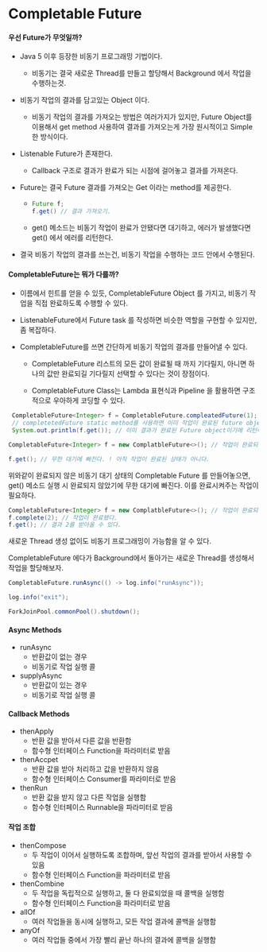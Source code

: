 # Completable Future

#### 우선 Future가 무엇일까?

- Java 5 이후 등장한 비동기 프로그래밍 기법이다.
  
  - 비동기는 결국 새로운 Thread를 만들고 할당해서 Background 에서 작업을 수행하는것.  

- 비동기 작업의 결과를 담고있는 Object 이다.
  
  - 비동기 작업의 결과를 가져오는 방법은 여러가지가 있지만, Future Object를 이용해서 get method 사용하여 결과를 가져오는게 가장 원시적이고 Simple 한 방식이다.

- Listenable Future가 존재한다.
  
  - Callback 구조로 결과가 완료가 되는 시점에 걸어놓고 결과를 가져온다.

- Future는 결국 Future 결과를 가져오는 Get 이라는 method를 제공한다.
  
  - ```java
    Future f;
    f.get() // 결과 가져오기.
    ```
  
  - get() 메소드는 비동기 작업이 완료가 안됐다면 대기하고, 에러가 발생했다면 get() 에서 에러를 리턴한다.

- 결국 비동기 작업의 결과를 쓰는건, 비동기 작업을 수행하는 코드 안에서 수행된다.

#### CompletableFuture는 뭐가 다를까?

- 이름에서 힌트를 얻을 수 있듯, CompletableFuture Object 를 가지고, 비동기 작업을 직접 완료하도록 수행할 수 있다.

- ListenableFuture에서 Future task 를 작성하면 비슷한 역할을 구현할 수 있지만, 좀 복잡하다.

- CompletableFuture를 쓰면 간단하게 비동기 작업의 결과를 만들어낼 수 있다.
  
  - CompletableFuture 리스트의 모든 값이 완료될 때 까지 기다릴지, 아니면 하나의 값만 완료되길 기다릴지 선택할 수 있다는 것이 장점이다. 
  
  - CompletableFuture Class는 Lambda 표현식과 Pipeline 을 활용하면 구조적으로 우아하게 코딩할 수 있다.

```java
 CompletableFuture<Integer> f = CompletableFuture.compleatedFuture(1);
 // completetedFuture static method를 사용하면 이미 작업이 완료된 future object를 만들 수 있다.
 System.out.println(f.get()); // 이미 결과가 완료된 Future object이기에 리턴이 가능
```

```java
CompletableFuture<Integer> f = new ComplatbleFuture<>(); // 작업이 완료되지 않은 상태의 CompletableFuture를 생성

f.get(); // 무한 대기에 빠진다. ! 아직 작업이 완료된 상태가 아니다. 
```

위와같이 완료되지 않은 비동기 대기 상태의 Completable Future 를 만들어놓으면, get() 메소드 실행 시 완료되지 않았기에 무한 대기에 빠진다. 이를 완료시켜주는 작업이 필요하다.

```java
CompletableFuture<Integer> f = new ComplatbleFuture<>(); // 작업이 완료되지 않은 상태의 CompletableFuture를 생성
f.complete(2); // 작업이 완료됐다.
f.get(); // 결과 2를 받아올 수 있다.
```

새로운 Thread 생성 없이도 비동기 프로그래밍이 가능함을 알 수 있다.



CompletableFuture 에다가 Background에서 돌아가는 새로운 Thread를 생성해서 작업을 할당해보자.

```java
CompletableFuture.runAsync(() -> log.info("runAsync"));

log.info("exit");

ForkJoinPool.commonPool().shutdown();

```

#### Async Methods
- runAsync
   - 반환값이 없는 경우
   - 비동기로 작업 실행 콜
- supplyAsync
   - 반환값이 있는 경우
   - 비동기로 작업 실행 콜


#### Callback Methods
- thenApply
   - 반환 값을 받아서 다른 값을 반환함
   - 함수형 인터페이스 Function을 파라미터로 받음
- thenAccpet
   - 반환 값을 받아 처리하고 값을 반환하지 않음
   - 함수형 인터페이스 Consumer를 파라미터로 받음
- thenRun
   - 반환 값을 받지 않고 다른 작업을 실행함
   - 함수형 인터페이스 Runnable을 파라미터로 받음

#### 작업 조합
- thenCompose
   - 두 작업이 이어서 실행하도록 조합하며, 앞선 작업의 결과를 받아서 사용할 수 있음
   - 함수형 인터페이스 Function을 파라미터로 받음
- thenCombine
  - 두 작업을 독립적으로 실행하고, 둘 다 완료되었을 때 콜백을 실행함
  - 함수형 인터페이스 Function을 파라미터로 받음
- allOf
  - 여러 작업들을 동시에 실행하고, 모든 작업 결과에 콜백을 실행함
- anyOf
  - 여러 작업들 중에서 가장 빨리 끝난 하나의 결과에 콜백을 실행함